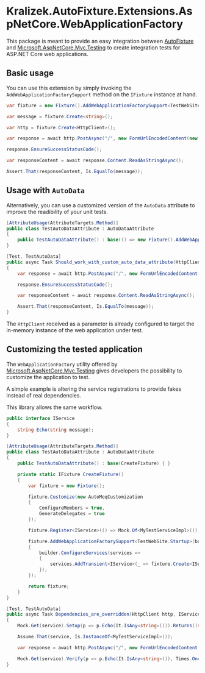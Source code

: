 # Kralizek.AutoFixture.Extensions.AspNetCore.WebApplicationFactory

This package is meant to provide an easy integration between [AutoFixture](https://github.com/AutoFixture/AutoFixture) and [Microsoft.AspNetCore.Mvc.Testing](https://www.nuget.org/packages/Microsoft.AspNetCore.Mvc.Testing) to create integration tests for ASP.NET Core web applications.

## Basic usage
You can use this extension by simply invoking the `AddWebApplicationFactorySupport` method on the `IFixture` instance at hand.

```csharp
var fixture = new Fixture().AddWebApplicationFactorySupport<TestWebSite.Startup>();

var message = fixture.Create<string>();

var http = fixture.Create<HttpClient>();

var response = await http.PostAsync("/", new FormUrlEncodedContent(new Dictionary<string, string> { ["message"] = message }));

response.EnsureSuccessStatusCode();

var responseContent = await response.Content.ReadAsStringAsync();

Assert.That(responseContent, Is.EqualTo(message));
```

## Usage with `AutoData`

Alternatively, you can use a customized version of the `AutoData` attribute to improve the readibility of your unit tests.

```csharp
[AttributeUsage(AttributeTargets.Method)]
public class TestAutoDataAttribute : AutoDataAttribute
{
    public TestAutoDataAttribute() : base(() => new Fixture().AddWebApplicationFactorySupport<TestWebSite.Startup>()) { }
}

[Test, TestAutoData]
public async Task Should_work_with_custom_auto_data_attribute(HttpClient http, string message)
{
    var response = await http.PostAsync("/", new FormUrlEncodedContent(new Dictionary<string, string> { ["message"] = message }));

    response.EnsureSuccessStatusCode();

    var responseContent = await response.Content.ReadAsStringAsync();

    Assert.That(responseContent, Is.EqualTo(message));
}
```

The `HttpClient` received as a parameter is already configured to target the in-memory instance of the web application under test.

## Customizing the tested application

The `WebApplicationFactory` utility offered by [Microsoft.AspNetCore.Mvc.Testing](https://www.nuget.org/packages/Microsoft.AspNetCore.Mvc.Testing) gives developers the possibility to customize the application to test.

A simple example is altering the service registrations to provide fakes instead of real dependencies.

This library allows the same workflow.

```csharp
public interface IService
{
    string Echo(string message);
}

[AttributeUsage(AttributeTargets.Method)]
public class TestAutoDataAttribute : AutoDataAttribute
{
    public TestAutoDataAttribute() : base(CreateFixture) { }

    private static IFixture CreateFixture()
    {
        var fixture = new Fixture();

        fixture.Customize(new AutoMoqCustomization
        {
            ConfigureMembers = true,
            GenerateDelegates = true
        });

        fixture.Register<IService>(() => Mock.Of<MyTestServiceImpl>());

        fixture.AddWebApplicationFactorySupport<TestWebSite.Startup>(builder =>
        {
            builder.ConfigureServices(services =>
            {
                services.AddTransient<IService>(_ => fixture.Create<IService>());
            });
        });

        return fixture;
    }
}

[Test, TestAutoData]
public async Task Dependencies_are_overridden(HttpClient http, IService service)
{
    Mock.Get(service).Setup(p => p.Echo(It.IsAny<string>())).Returns((string str) => str);

    Assume.That(service, Is.InstanceOf<MyTestServiceImpl>());

    var response = await http.PostAsync("/", new FormUrlEncodedContent(new Dictionary<string, string> { ["message"] = message }));

    Mock.Get(service).Verify(p => p.Echo(It.IsAny<string>()), Times.Once());
}
```
